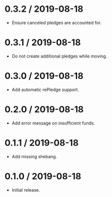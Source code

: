 0.3.2 / 2019-08-18
==================

* Ensure canceled pledges are accounted for.

0.3.1 / 2019-08-18
==================

* Do not create additional pledges while moving.

0.3.0 / 2019-08-18
==================

* Add automatic rePledge support.

0.2.0 / 2019-08-18
==================

* Add error message on insufficient funds.

0.1.1 / 2019-08-18
==================

* Add missing shebang.

0.1.0 / 2019-08-18
==================

* Initial release.
